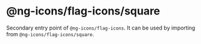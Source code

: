 # @ng-icons/flag-icons/square

Secondary entry point of `@ng-icons/flag-icons`. It can be used by importing from `@ng-icons/flag-icons/square`.
